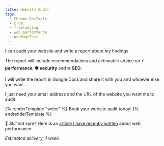 ```yaml
---
title: Website Audit
tags:
  - Chrome DevTools
  - CrUX
  - freelancing
  - web performance
  - WebPageTest
---
```

I can audit your website and write a report about my findings.

The report will include recommendations and actionable advice on ⚡ **performance**, 🛡️ **security** and 🌐 **SEO**.

I will write the report in Google Docs and share it with you and whoever else you want.

I just need your email address and the URL of the website you want me to audit.

<div>
  {% renderTemplate "webc" %}
  <stripe-payment-link @allow-multiple="true" @price-lookup-key="website_audit_one_time">
    <span slot="cta">Book your website audit today!</span>
  </stripe-payment-link>
  {% endrenderTemplate %}
</div>

🤔 *Still not sure?* Here is an [article I have recently written](https://giacomodebidda.com/posts/performance-audit-of-an-italian-news-website/) about web performance.

*Estimated delivery: 1 week*.
